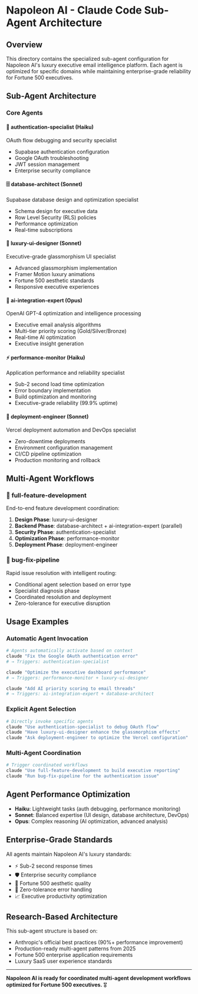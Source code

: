 # Napoleon AI - Claude Code Sub-Agent Architecture

## Overview
This directory contains the specialized sub-agent configuration for Napoleon AI's luxury executive email intelligence platform. Each agent is optimized for specific domains while maintaining enterprise-grade reliability for Fortune 500 executives.

## Sub-Agent Architecture

### Core Agents

#### 🔐 **authentication-specialist** (Haiku)
OAuth flow debugging and security specialist
- Supabase authentication configuration
- Google OAuth troubleshooting  
- JWT session management
- Enterprise security compliance

#### 🗄️ **database-architect** (Sonnet)
Supabase database design and optimization specialist
- Schema design for executive data
- Row Level Security (RLS) policies
- Performance optimization
- Real-time subscriptions

#### 🎨 **luxury-ui-designer** (Sonnet) 
Executive-grade glassmorphism UI specialist
- Advanced glassmorphism implementation
- Framer Motion luxury animations
- Fortune 500 aesthetic standards
- Responsive executive experiences

#### 🤖 **ai-integration-expert** (Opus)
OpenAI GPT-4 optimization and intelligence processing
- Executive email analysis algorithms
- Multi-tier priority scoring (Gold/Silver/Bronze)
- Real-time AI optimization
- Executive insight generation

#### ⚡ **performance-monitor** (Haiku)
Application performance and reliability specialist
- Sub-2 second load time optimization
- Error boundary implementation
- Build optimization and monitoring
- Executive-grade reliability (99.9% uptime)

#### 🚀 **deployment-engineer** (Sonnet)
Vercel deployment automation and DevOps specialist
- Zero-downtime deployments
- Environment configuration management
- CI/CD pipeline optimization
- Production monitoring and rollback

## Multi-Agent Workflows

### 🔄 **full-feature-development**
End-to-end feature development coordination:
1. **Design Phase**: luxury-ui-designer
2. **Backend Phase**: database-architect + ai-integration-expert (parallel)
3. **Security Phase**: authentication-specialist  
4. **Optimization Phase**: performance-monitor
5. **Deployment Phase**: deployment-engineer

### 🚨 **bug-fix-pipeline**
Rapid issue resolution with intelligent routing:
- Conditional agent selection based on error type
- Specialist diagnosis phase
- Coordinated resolution and deployment
- Zero-tolerance for executive disruption

## Usage Examples

### Automatic Agent Invocation
```bash
# Agents automatically activate based on context
claude "Fix the Google OAuth authentication error"
# → Triggers: authentication-specialist

claude "Optimize the executive dashboard performance"  
# → Triggers: performance-monitor + luxury-ui-designer

claude "Add AI priority scoring to email threads"
# → Triggers: ai-integration-expert + database-architect
```

### Explicit Agent Selection
```bash
# Directly invoke specific agents
claude "Use authentication-specialist to debug OAuth flow"
claude "Have luxury-ui-designer enhance the glassmorphism effects"
claude "Ask deployment-engineer to optimize the Vercel configuration"
```

### Multi-Agent Coordination
```bash
# Trigger coordinated workflows
claude "Use full-feature-development to build executive reporting"
claude "Run bug-fix-pipeline for the authentication issue"
```

## Agent Performance Optimization

- **Haiku**: Lightweight tasks (auth debugging, performance monitoring)
- **Sonnet**: Balanced expertise (UI design, database architecture, DevOps)
- **Opus**: Complex reasoning (AI optimization, advanced analysis)

## Enterprise-Grade Standards

All agents maintain Napoleon AI's luxury standards:
- ⚡ Sub-2 second response times
- 🛡️ Enterprise security compliance  
- 💎 Fortune 500 aesthetic quality
- 🎯 Zero-tolerance error handling
- 📈 Executive productivity optimization

## Research-Based Architecture

This sub-agent structure is based on:
- Anthropic's official best practices (90%+ performance improvement)
- Production-ready multi-agent patterns from 2025
- Fortune 500 enterprise application requirements
- Luxury SaaS user experience standards

---

**Napoleon AI is ready for coordinated multi-agent development workflows optimized for Fortune 500 executives.** 🎖️